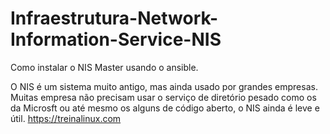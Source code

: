 # Infraestrutura-Network-Information-Service-NIS

Como instalar o NIS Master usando o ansible.  

O NIS é um sistema muito antigo, mas ainda usado por grandes empresas.  Muitas empresa não precisam usar o serviço de diretório pesado como os da Microsft ou até mesmo os alguns de código aberto, o NIS ainda é leve e útil.  https://treinalinux.com
